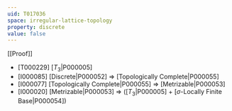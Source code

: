 ```yaml
---
uid: T017036
space: irregular-lattice-topology
property: discrete
value: false
---
```

[[Proof]]

* [T000229] [$T_3$|P000005]
* [I000085] [Discrete|P000052] => [Topologically Complete|P000055]
* [I000077] [Topologically Complete|P000055] => [Metrizable|P000053]
* [I000020] [Metrizable|P000053] => ([$T_3$|P000005] + [$\sigma$-Locally Finite Base|P000054])

